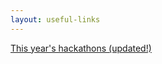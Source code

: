```yaml
---
layout: useful-links
---
```


[This year's hackathons (updated!)][hackathons-link]

[hackathons-link]: (https://docs.google.com/spreadsheets/d/1VlgvDlO-sJy1HeEzi-ri_DxzVpEz7j6M-Thnm2vVzGs/edit#179157722)
